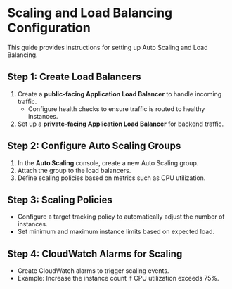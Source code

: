 # Scaling and Load Balancing Configuration

This guide provides instructions for setting up Auto Scaling and Load Balancing.

## Step 1: Create Load Balancers

1. Create a **public-facing Application Load Balancer** to handle incoming traffic.
   - Configure health checks to ensure traffic is routed to healthy instances.
2. Set up a **private-facing Application Load Balancer** for backend traffic.

## Step 2: Configure Auto Scaling Groups

1. In the **Auto Scaling** console, create a new Auto Scaling group.
2. Attach the group to the load balancers.
3. Define scaling policies based on metrics such as CPU utilization.

## Step 3: Scaling Policies

- Configure a target tracking policy to automatically adjust the number of instances.
- Set minimum and maximum instance limits based on expected load.

## Step 4: CloudWatch Alarms for Scaling

- Create CloudWatch alarms to trigger scaling events.
- Example: Increase the instance count if CPU utilization exceeds 75%.
